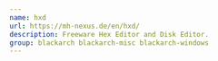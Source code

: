 ```yaml
---
name: hxd
url: https://mh-nexus.de/en/hxd/
description: Freeware Hex Editor and Disk Editor.
group: blackarch blackarch-misc blackarch-windows
---
```

